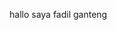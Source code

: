 














































hallo saya fadil ganteng

























 








 




 











































































